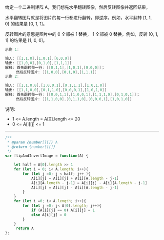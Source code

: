 给定一个二进制矩阵 A，我们想先水平翻转图像，然后反转图像并返回结果。

水平翻转图片就是将图片的每一行都进行翻转，即逆序。例如，水平翻转 [1, 1, 0] 的结果是 [0, 1, 1]。

反转图片的意思是图片中的 0 全部被 1 替换， 1 全部被 0 替换。例如，反转 [0, 1, 1] 的结果是 [1, 0, 0]。

```cpp
示例 1:

输入: [[1,1,0],[1,0,1],[0,0,0]]
输出: [[1,0,0],[0,1,0],[1,1,1]]
解释: 首先翻转每一行: [[0,1,1],[1,0,1],[0,0,0]]；
     然后反转图片: [[1,0,0],[0,1,0],[1,1,1]]
示例 2:

输入: [[1,1,0,0],[1,0,0,1],[0,1,1,1],[1,0,1,0]]
输出: [[1,1,0,0],[0,1,1,0],[0,0,0,1],[1,0,1,0]]
解释: 首先翻转每一行: [[0,0,1,1],[1,0,0,1],[1,1,1,0],[0,1,0,1]]；
     然后反转图片: [[1,1,0,0],[0,1,1,0],[0,0,0,1],[1,0,1,0]]
```

说明:

- 1 <= A.length = A[0].length <= 20
- 0 <= A[i][j] <= 1

---

```javascript
/**
 * @param {number[][]} A
 * @return {number[][]}
 */
var flipAndInvertImage = function(A) {

    let half = A[0].length >> 1
    for (let i = 0; i< A.length; i++){
        for (let j =0; j < half; j++ ){
            A[i][j] = A[i][j] + A[i][A.length - j-1]
            A[i][A.length - j-1] = A[i][j] - A[i][A.length - j-1]
            A[i][j] = A[i][j] - A[i][A.length - j-1]
        }
    }
    for (let i =0; i< A.length; i++){
        for (let j =0; j< A[0].length; j++){
            if (A[i][j] == 0) A[i][j] = 1
            else A[i][j] = 0
        }
    }
     return A
};
```
